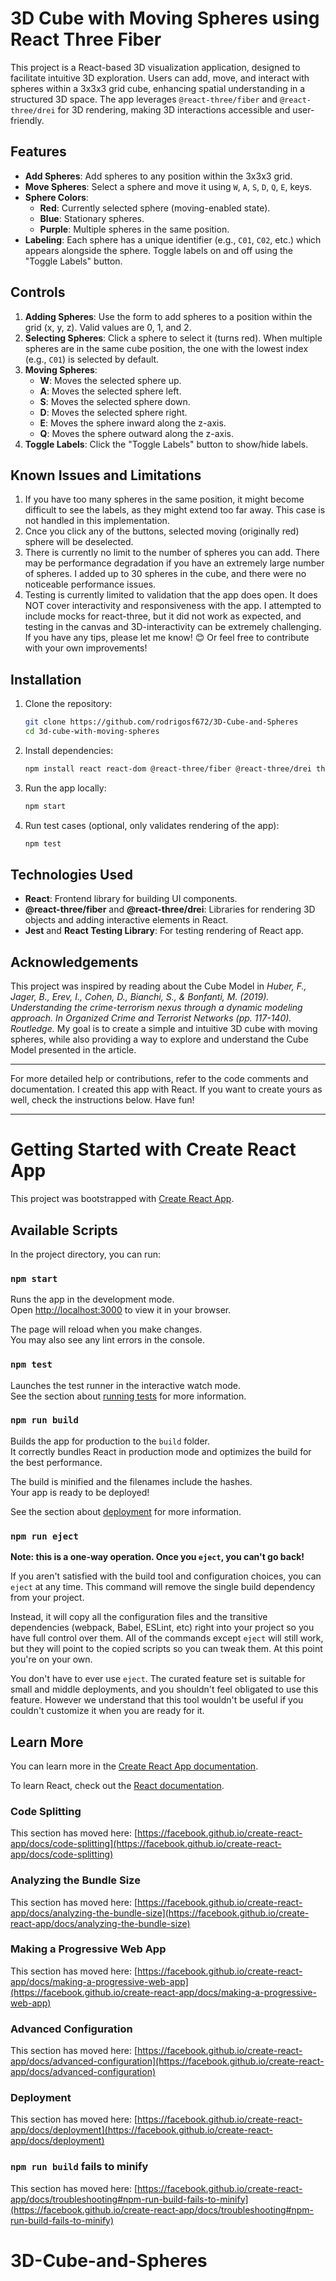 # 3D Cube with Moving Spheres using React Three Fiber

This project is a React-based 3D visualization application, designed to facilitate intuitive 3D exploration. Users can add, move, and interact with spheres within a 3x3x3 grid cube, enhancing spatial understanding in a structured 3D space. The app leverages `@react-three/fiber` and `@react-three/drei` for 3D rendering, making 3D interactions accessible and user-friendly.

## Features

- **Add Spheres**: Add spheres to any position within the 3x3x3 grid.
- **Move Spheres**: Select a sphere and move it using `W`, `A`, `S`, `D`, `Q`, `E`, keys.
- **Sphere Colors**: 
  - **Red**: Currently selected sphere (moving-enabled state).
  - **Blue**: Stationary spheres.
  - **Purple**: Multiple spheres in the same position.
- **Labeling**: Each sphere has a unique identifier (e.g., `C01`, `C02`, etc.) which appears alongside the sphere. Toggle labels on and off using the "Toggle Labels" button.

## Controls

1. **Adding Spheres**: Use the form to add spheres to a position within the grid (x, y, z). Valid values are 0, 1, and 2.
2. **Selecting Spheres**: Click a sphere to select it (turns red). When multiple spheres are in the same cube position, the one with the lowest index (e.g., `C01`) is selected by default.
3. **Moving Spheres**:
   - **W**: Moves the selected sphere up.
   - **A**: Moves the selected sphere left.
   - **S**: Moves the selected sphere down.
   - **D**: Moves the selected sphere right.
   - **E**: Moves the sphere inward along the z-axis.
   - **Q**: Moves the sphere outward along the z-axis.
4. **Toggle Labels**: Click the "Toggle Labels" button to show/hide labels.

## Known Issues and Limitations
1. If you have too many spheres in the same position, it might become difficult to see the labels, as they might extend too far away. This case is not handled in this implementation.
2. Cnce you click any of the buttons, selected moving (originally red) sphere will be deselected.
3. There is currently no limit to the number of spheres you can add. There may be performance degradation if you have an extremely large number of spheres. I added up to 30 spheres in the cube, and there were no noticeable performance issues.
4. Testing is currently limited to validation that the app does open. It does NOT cover interactivity and responsiveness with the app. I attempted to include mocks for react-three, but it did not work as expected, and testing in the canvas and 3D-interactivity can be extremely challenging. If you have any tips, please let me know! 😊 Or feel free to contribute with your own improvements!

## Installation

1. Clone the repository:
   ```bash
   git clone https://github.com/rodrigosf672/3D-Cube-and-Spheres
   cd 3d-cube-with-moving-spheres
   ```

2. Install dependencies:
   ```bash
   npm install react react-dom @react-three/fiber @react-three/drei three --save-dev jest @testing-library/react @testing-library/jest-dom
   ```

3. Run the app locally:
   ```bash
   npm start
   ```

4. Run test cases (optional, only validates rendering of the app):
   ```bash
   npm test
   ```

## Technologies Used

- **React**: Frontend library for building UI components.
- **@react-three/fiber** and **@react-three/drei**: Libraries for rendering 3D objects and adding interactive elements in React.
- **Jest** and **React Testing Library**: For testing rendering of React app.

## Acknowledgements
This project was inspired by reading about the Cube Model in *Huber, F., Jager, B., Erev, I., Cohen, D., Bianchi, S., & Bonfanti, M. (2019). Understanding the crime-terrorism nexus through a dynamic modeling approach. In* *Organized Crime and Terrorist Networks* *(pp. 117-140). Routledge.* My goal is to create a simple and intuitive 3D cube with moving spheres, while also providing a way to explore and understand the Cube Model presented in the article.

---

For more detailed help or contributions, refer to the code comments and documentation. I created this app with React. If you want to create yours as well, check the instructions below. Have fun!

--- 

# Getting Started with Create React App

This project was bootstrapped with [Create React App](https://github.com/facebook/create-react-app).

## Available Scripts

In the project directory, you can run:

### `npm start`

Runs the app in the development mode.\
Open [http://localhost:3000](http://localhost:3000) to view it in your browser.

The page will reload when you make changes.\
You may also see any lint errors in the console.

### `npm test`

Launches the test runner in the interactive watch mode.\
See the section about [running tests](https://facebook.github.io/create-react-app/docs/running-tests) for more information.

### `npm run build`

Builds the app for production to the `build` folder.\
It correctly bundles React in production mode and optimizes the build for the best performance.

The build is minified and the filenames include the hashes.\
Your app is ready to be deployed!

See the section about [deployment](https://facebook.github.io/create-react-app/docs/deployment) for more information.

### `npm run eject`

**Note: this is a one-way operation. Once you `eject`, you can't go back!**

If you aren't satisfied with the build tool and configuration choices, you can `eject` at any time. This command will remove the single build dependency from your project.

Instead, it will copy all the configuration files and the transitive dependencies (webpack, Babel, ESLint, etc) right into your project so you have full control over them. All of the commands except `eject` will still work, but they will point to the copied scripts so you can tweak them. At this point you're on your own.

You don't have to ever use `eject`. The curated feature set is suitable for small and middle deployments, and you shouldn't feel obligated to use this feature. However we understand that this tool wouldn't be useful if you couldn't customize it when you are ready for it.

## Learn More

You can learn more in the [Create React App documentation](https://facebook.github.io/create-react-app/docs/getting-started).

To learn React, check out the [React documentation](https://reactjs.org/).

### Code Splitting

This section has moved here: [https://facebook.github.io/create-react-app/docs/code-splitting](https://facebook.github.io/create-react-app/docs/code-splitting)

### Analyzing the Bundle Size

This section has moved here: [https://facebook.github.io/create-react-app/docs/analyzing-the-bundle-size](https://facebook.github.io/create-react-app/docs/analyzing-the-bundle-size)

### Making a Progressive Web App

This section has moved here: [https://facebook.github.io/create-react-app/docs/making-a-progressive-web-app](https://facebook.github.io/create-react-app/docs/making-a-progressive-web-app)

### Advanced Configuration

This section has moved here: [https://facebook.github.io/create-react-app/docs/advanced-configuration](https://facebook.github.io/create-react-app/docs/advanced-configuration)

### Deployment

This section has moved here: [https://facebook.github.io/create-react-app/docs/deployment](https://facebook.github.io/create-react-app/docs/deployment)

### `npm run build` fails to minify

This section has moved here: [https://facebook.github.io/create-react-app/docs/troubleshooting#npm-run-build-fails-to-minify](https://facebook.github.io/create-react-app/docs/troubleshooting#npm-run-build-fails-to-minify)
# 3D-Cube-and-Spheres
